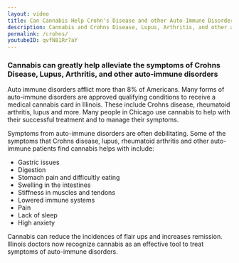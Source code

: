 ```yaml
---
layout: video
title: Can Cannabis Help Crohn's Disease and other Auto-Immune Disorders?
description: Cannabis and Crohns Disease, Lupus, Arthritis, and other auto-immune disorders
permalink: /crohns/
youtubeID: qvfN81Rr7aY
---
```


### Cannabis can greatly help alleviate the symptoms of Crohns Disease, Lupus, Arthritis, and other auto-immune disorders

Auto immune disorders afflict more than 8% of Americans. Many forms of auto-immune disorders are approved qualifying conditions to receive a medical cannabis card in Illinois. These include Crohns disease, rheumatoid arthritis, lupus and more. Many people in Chicago use cannabis to help with their successful treatment and to manage their symptoms.

Symptoms from auto-immune disorders are often debilitating. Some of the symptoms that Crohns disease, lupus, rheumatoid arthritis and other auto-immune patients find cannabis helps with include:

* Gastric issues
* Digestion
* Stomach pain and difficultly eating
* Swelling in the intestines
* Stiffness in muscles and tendons
* Lowered immune systems
* Pain
* Lack of sleep
* High anxiety

Cannabis can reduce the incidences of flair ups and increases remission. Illinois doctors now recognize cannabis as an effective tool to treat symptoms of auto-immune disorders.



